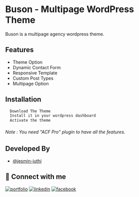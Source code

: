 # Buson - Multipage WordPress Theme

Buson is a multipage agency wordpress theme.

## Features

- Theme Option
- Dynamic Contact Form
- Responsive Template
- Custom Post Types
- Multipage Option

## Installation

```bash
  Download The Theme
  Install it in your wordpress dashboard
  Activate the theme 
``` 

###### Note : You need "ACF Pro" plugin to have all the features. 

## Developed By

- [@jesmin-juthi](https://www.github.com/jesmin-juthi)


## 🔗 Connect with me 
[![portfolio](https://img.shields.io/badge/my_portfolio-000?style=for-the-badge&logo=ko-fi&logoColor=white)](https://juthijesmin.com/)
[![linkedin](https://img.shields.io/badge/linkedin-0A66C2?style=for-the-badge&logo=linkedin&logoColor=white)](https://www.linkedin.com/in/jesminjuthi/)
[![facebook](https://img.shields.io/badge/Facebook-1877F2?style=for-the-badge&logo=facebook&logoColor=white)](https://facebook.com/jesmin.juthi.54)